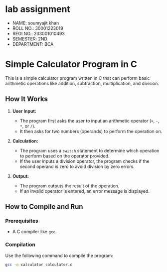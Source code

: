 # lab assignment 
- NAME: soumyajit khan
- ROLL NO.: 30001223019
- REGI NO.: 233001010493
- SEMESTER: 2ND
- DEPARTMENT: BCA

# Simple Calculator Program in C

This is a simple calculator program written in C that can perform basic arithmetic operations like addition, subtraction, multiplication, and division.

## How It Works

1. **User Input:**
   - The program first asks the user to input an arithmetic operator (`+`, `-`, `*`, or `/`).
   - It then asks for two numbers (operands) to perform the operation on.

2. **Calculation:**
   - The program uses a `switch` statement to determine which operation to perform based on the operator provided.
   - If the user inputs a division operator, the program checks if the second operand is zero to avoid division by zero errors.

3. **Output:**
   - The program outputs the result of the operation.
   - If an invalid operator is entered, an error message is displayed.

## How to Compile and Run

### Prerequisites
- A C compiler like `gcc`.

### Compilation
Use the following command to compile the program:

```bash
gcc -o calculator calculator.c
